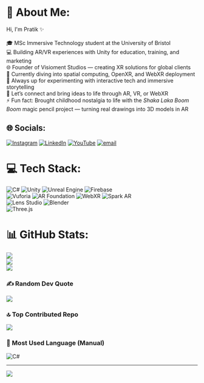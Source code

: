 # 💫 About Me:
Hi, I'm Pratik ✨<br><br>🎓 MSc Immersive Technology student at the University of Bristol  <br>💻 Building AR/VR experiences with Unity for education, training, and marketing  <br>🌐 Founder of Visioment Studios — creating XR solutions for global clients  <br>🧠 Currently diving into spatial computing, OpenXR, and WebXR deployment  <br>🚀 Always up for experimenting with interactive tech and immersive storytelling  <br>🎯 Let’s connect and bring ideas to life through AR, VR, or WebXR  <br>⚡ Fun fact:  Brought childhood nostalgia to life with the *Shaka Laka Boom Boom* magic pencil project — turning real drawings into 3D models in AR


## 🌐 Socials:
[![Instagram](https://img.shields.io/badge/Instagram-%23E4405F.svg?logo=Instagram&logoColor=white)](https://instagram.com/the.arvrguy) [![LinkedIn](https://img.shields.io/badge/LinkedIn-%230077B5.svg?logo=linkedin&logoColor=white)](https://linkedin.com/in/pratikmane002) [![YouTube](https://img.shields.io/badge/YouTube-%23FF0000.svg?logo=YouTube&logoColor=white)](https://youtube.com/@VisiomentStudios) [![email](https://img.shields.io/badge/Email-D14836?logo=gmail&logoColor=white)](mailto:manepratik16@outlook.com) 

# 💻 Tech Stack:

![C#](https://img.shields.io/badge/c%23-%23239120.svg?style=for-the-badge&logo=csharp&logoColor=white) 
![Unity](https://img.shields.io/badge/unity-%23000000.svg?style=for-the-badge&logo=unity&logoColor=white) 
![Unreal Engine](https://img.shields.io/badge/unrealengine-%23313131.svg?style=for-the-badge&logo=unrealengine&logoColor=white) 
![Firebase](https://img.shields.io/badge/firebase-%23039BE5.svg?style=for-the-badge&logo=firebase)  
![Vuforia](https://img.shields.io/badge/Vuforia-20BA65?style=for-the-badge&logo=vuforia&logoColor=white) 
![AR Foundation](https://img.shields.io/badge/AR%20Foundation-20232A?style=for-the-badge&logo=unity&logoColor=white) 
![WebXR](https://img.shields.io/badge/WebXR-FF6F00?style=for-the-badge&logo=webcomponents.org&logoColor=white) 
![Spark AR](https://img.shields.io/badge/Spark_AR-FF4EC6?style=for-the-badge&logo=facebook&logoColor=white)  
![Lens Studio](https://img.shields.io/badge/Lens%20Studio-FFFC00?style=for-the-badge&logo=snapchat&logoColor=black) 
![Blender](https://img.shields.io/badge/Blender-F5792A?style=for-the-badge&logo=blender&logoColor=white)  
![Three.js](https://img.shields.io/badge/three.js-000000?style=for-the-badge&logo=three.js&logoColor=white)  


# 📊 GitHub Stats:
![](https://github-readme-stats.vercel.app/api?username=Pratik77221&theme=dark&hide_border=false&include_all_commits=false&count_private=false)<br/>
![](https://nirzak-streak-stats.vercel.app/?user=Pratik77221&theme=dark&hide_border=false)<br/>
![](https://github-readme-stats.vercel.app/api/top-langs/?username=Pratik77221&theme=dark&hide_border=false&include_all_commits=false&count_private=false&layout=compact)

### ✍️ Random Dev Quote
![](https://quotes-github-readme.vercel.app/api?type=horizontal&theme=radical)

### 🔝 Top Contributed Repo
![](https://github-contributor-stats.vercel.app/api?username=Pratik77221&limit=5&theme=dark&combine_all_yearly_contributions=true)
### 🧠 Most Used Language (Manual)
![C#](https://img.shields.io/badge/C%23-239120?style=for-the-badge&logo=c-sharp&logoColor=white)

---
[![](https://visitcount.itsvg.in/api?id=Pratik77221&icon=0&color=0)](https://visitcount.itsvg.in)

<!-- Proudly created with GPRM ( https://gprm.itsvg.in ) -->
